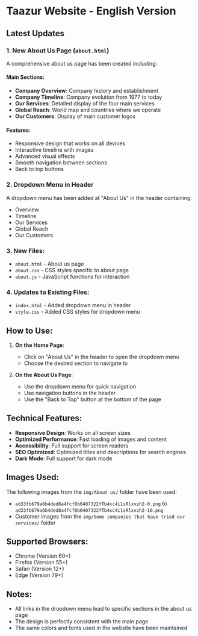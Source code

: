 # Taazur Website - English Version

## Latest Updates

### 1. New About Us Page (`about.html`)
A comprehensive about us page has been created including:

#### Main Sections:
- **Company Overview**: Company history and establishment
- **Company Timeline**: Company evolution from 1977 to today
- **Our Services**: Detailed display of the four main services
- **Global Reach**: World map and countries where we operate
- **Our Customers**: Display of main customer logos

#### Features:
- Responsive design that works on all devices
- Interactive timeline with images
- Advanced visual effects
- Smooth navigation between sections
- Back to top buttons

### 2. Dropdown Menu in Header
A dropdown menu has been added at "About Us" in the header containing:
- Overview
- Timeline
- Our Services
- Global Reach
- Our Customers

### 3. New Files:
- `about.html` - About us page
- `about.css` - CSS styles specific to about page
- `about.js` - JavaScript functions for interaction

### 4. Updates to Existing Files:
- `index.html` - Added dropdown menu in header
- `style.css` - Added CSS styles for dropdown menu

## How to Use:

1. **On the Home Page**: 
   - Click on "About Us" in the header to open the dropdown menu
   - Choose the desired section to navigate to

2. **On the About Us Page**:
   - Use the dropdown menu for quick navigation
   - Use navigation buttons in the header
   - Use the "Back to Top" button at the bottom of the page

## Technical Features:

- **Responsive Design**: Works on all screen sizes
- **Optimized Performance**: Fast loading of images and content
- **Accessibility**: Full support for screen readers
- **SEO Optimized**: Optimized titles and descriptions for search engines
- **Dark Mode**: Full support for dark mode

## Images Used:

The following images from the `img/About us/` folder have been used:
- `ad33fb679a6b4ded8a4fcf8b0407322fTb4xc4i1sRlxvzh2-0.png` to `ad33fb679a6b4ded8a4fcf8b0407322fTb4xc4i1sRlxvzh2-10.png`
- Customer images from the `img/Some companies that have tried our services/` folder

## Supported Browsers:
- Chrome (Version 60+)
- Firefox (Version 55+)
- Safari (Version 12+)
- Edge (Version 79+)

## Notes:
- All links in the dropdown menu lead to specific sections in the about us page
- The design is perfectly consistent with the main page
- The same colors and fonts used in the website have been maintained
